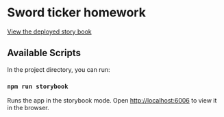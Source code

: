 # Sword ticker homework

[View the deployed story book](https://zboule.github.io/sword-ticker-homework/)


## Available Scripts

In the project directory, you can run:

### `npm run storybook`

Runs the app in the storybook mode.
Open [http://localhost:6006](http://localhost:6006) to view it in the browser.
